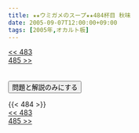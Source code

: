 ```yaml
---
title: ★★ウミガメのスープ★★484杯目 秋味
date: 2005-09-07T12:00:00+09:00
tags: [2005年,オカルト板]
---
```

<div class="th_left"><a href="../483"><< 483</a></div>
<div class="th_right"><a href="../485">485 >></a></div>
<br><br>
<script src="../../js/cupsoup.js"></script>
<form>
<input type="button" value="問題と解説のみにする" onClick="toggleCupsoup()">
</form>
{{< 484 >}}
<div class="th_left"><a href="../483"><< 483</a></div>
<div class="th_right"><a href="../485">485 >></a></div>